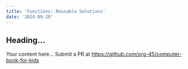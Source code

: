```yaml
---
title: 'Functions: Reusable Solutions'
date: '2024-09-28'
---
```


## Heading...
Your content here...
Submit a PR at https://github.com/org-45/computer-book-for-kids
